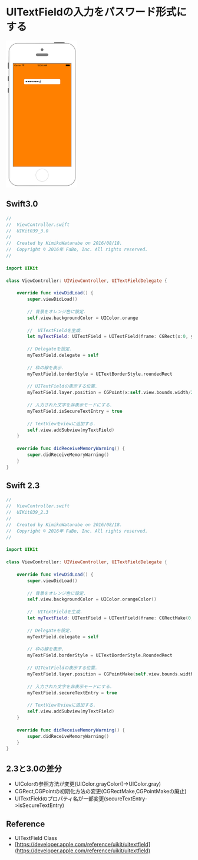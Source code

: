 # UITextFieldの入力をパスワード形式にする

![Preview uikit039](img/uikit039.png)

## Swift3.0
```swift
//
//  ViewController.swift
//  UIKit039_3.0
//
//  Created by KimikoWatanabe on 2016/08/18.
//  Copyright © 2016年 FaBo, Inc. All rights reserved.
//

import UIKit

class ViewController: UIViewController, UITextFieldDelegate {

    override func viewDidLoad() {
        super.viewDidLoad()

        // 背景をオレンジ色に設定.
        self.view.backgroundColor = UIColor.orange

        //  UITextFieldを生成.
        let myTextField: UITextField = UITextField(frame: CGRect(x:0, y:0, width:200, height:30))

        // Delegateを設定.
        myTextField.delegate = self

        // 枠の線を表示.
        myTextField.borderStyle = UITextBorderStyle.roundedRect

        // UITextFieldの表示する位置.
        myTextField.layer.position = CGPoint(x:self.view.bounds.width/2, y:100)

        // 入力された文字を非表示モードにする.
        myTextField.isSecureTextEntry = true

        // TextViewをviewに追加する.
        self.view.addSubview(myTextField)
    }

    override func didReceiveMemoryWarning() {
        super.didReceiveMemoryWarning()
    }
}
```

## Swift 2.3
```swift
//
//  ViewController.swift
//  UIKit039_2.3
//
//  Created by KimikoWatanabe on 2016/08/18.
//  Copyright © 2016年 FaBo, Inc. All rights reserved.
//

import UIKit

class ViewController: UIViewController, UITextFieldDelegate {

    override func viewDidLoad() {
        super.viewDidLoad()

        // 背景をオレンジ色に設定.
        self.view.backgroundColor = UIColor.orangeColor()

        //  UITextFieldを生成.
        let myTextField: UITextField = UITextField(frame: CGRectMake(0, 0, 200, 30))

        // Delegateを設定.
        myTextField.delegate = self

        // 枠の線を表示.
        myTextField.borderStyle = UITextBorderStyle.RoundedRect

        // UITextFieldの表示する位置.
        myTextField.layer.position = CGPointMake(self.view.bounds.width/2, 100)

        // 入力された文字を非表示モードにする.
        myTextField.secureTextEntry = true

        // TextViewをviewに追加する.
        self.view.addSubview(myTextField)
    }

    override func didReceiveMemoryWarning() {
        super.didReceiveMemoryWarning()
    }
}
```

## 2.3と3.0の差分
* UIColorの参照方法が変更(UIColor.grayColor()->UIColor.gray)
* CGRect,CGPointの初期化方法の変更(CGRectMake,CGPointMakeの廃止)
* UITextFieldのプロパティ名が一部変更(secureTextEntry->isSecureTextEntry)

## Reference
* UITextField Class
 * [https://developer.apple.com/reference/uikit/uitextfield](https://developer.apple.com/reference/uikit/uitextfield)
